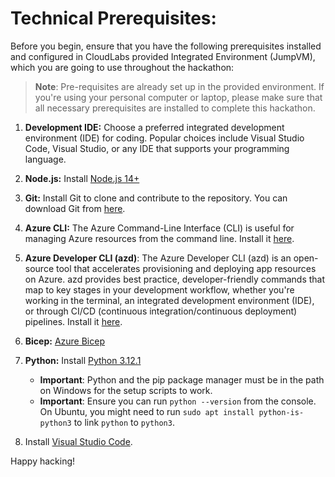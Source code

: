 # Technical Prerequisites:

Before you begin, ensure that you have the following prerequisites installed and configured in CloudLabs provided Integrated Environment (JumpVM), which you are going to use throughout the hackathon:
 
 > **Note**: Pre-requisites are already set up in the provided environment. If you're using your personal computer or laptop, please make sure that all necessary prerequisites are installed to complete this hackathon.
      
1. **Development IDE:** Choose a preferred integrated development environment (IDE) for coding. Popular choices include Visual Studio Code, Visual Studio, or any IDE that supports your programming language.

1. **Node.js:** Install [Node.js 14+](https://nodejs.org/en/download/)

1. **Git:** Install Git to clone and contribute to the repository. You can download Git from [here](https://git-scm.com/).

1. **Azure CLI:** The Azure Command-Line Interface (CLI) is useful for managing Azure resources from the command line. Install it [here](https://docs.microsoft.com/en-us/cli/azure/install-azure-cli).

1. **Azure Developer CLI (azd)**: The Azure Developer CLI (azd) is an open-source tool that accelerates provisioning and deploying app resources on Azure. azd provides best practice, developer-friendly commands that map to key stages in your development workflow, whether you're working in the terminal, an integrated development environment (IDE), or through CI/CD (continuous integration/continuous deployment) pipelines. Install it [here](https://learn.microsoft.com/en-us/azure/developer/azure-developer-cli/install-azd?tabs=winget-windows%2Cbrew-mac%2Cscript-linux&pivots=os-windows).

1. **Bicep:** [ Azure Bicep]([https://developer.hashicorp.com/terraform/install](https://learn.microsoft.com/en-us/azure/azure-resource-manager/bicep/install))

1. **Python:** Install [Python 3.12.1](https://www.python.org/downloads)
     * **Important**: Python and the pip package manager must be in the path on Windows for the setup scripts to work.
     * **Important**: Ensure you can run `python --version` from the console. On Ubuntu, you might need to run `sudo apt install python-is-python3` to link `python` to `python3`.

1. Install [Visual Studio Code](https://code.visualstudio.com/download).

Happy hacking!
